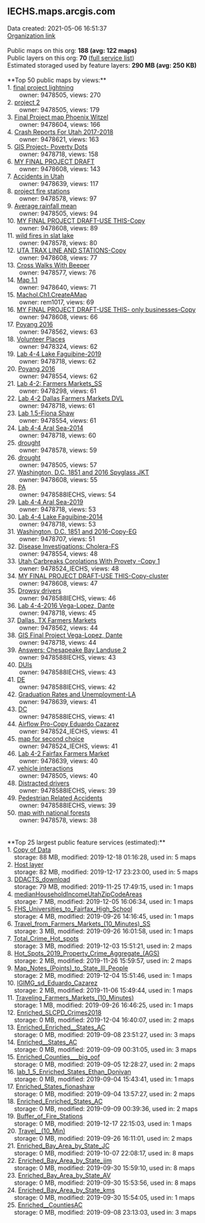 <h2>IECHS.maps.arcgis.com</h2> Data created: 2021-05-06 16:51:37 <br /><a target='new' href='https://IECHS.maps.arcgis.com'>Organization link</a><br /><br />Public maps on this org: <b>188 (avg: 122 maps)</b><br />Public layers on this org: <b>70 </b>(<a target='new' href='https://services.arcgis.com/ZlIaBGv5YkWiAzra/ArcGIS/rest/services'>full service list</a>)<br />Estimated storaged used by feature layers: <b>290 MB (avg: 250 KB)</b><br /><br />**Top 50 public maps by views:**<br />  1. <a target='new' href='https://www.arcgis.com/home/item.html?id=4e6af8eb1f7744e69c2a3c00092b0d47'>final project lightning</a> <br />  &nbsp;&nbsp;&nbsp;&nbsp; &nbsp;&nbsp;owner: 9478505, views: 270<br />  2. <a target='new' href='https://www.arcgis.com/home/item.html?id=3aa19712bd4a405cb6405ec23221b234'>project 2</a> <br />  &nbsp;&nbsp;&nbsp;&nbsp; &nbsp;&nbsp;owner: 9478505, views: 179<br />  3. <a target='new' href='https://www.arcgis.com/home/item.html?id=315484ecd3944ecb9a7dc6b33d6ee2fb'>Final Project map Phoenix Witzel</a> <br />  &nbsp;&nbsp;&nbsp;&nbsp; &nbsp;&nbsp;owner: 9478604, views: 166<br />  4. <a target='new' href='https://www.arcgis.com/home/item.html?id=5e1ecd76126347559f5dd7b4eca9d16f'>Crash Reports For Utah 2017-2018</a> <br />  &nbsp;&nbsp;&nbsp;&nbsp; &nbsp;&nbsp;owner: 9478621, views: 163<br />  5. <a target='new' href='https://www.arcgis.com/home/item.html?id=31b3a4798b424badac5c2f8bf043d98b'>GIS Project- Poverty Dots</a> <br />  &nbsp;&nbsp;&nbsp;&nbsp; &nbsp;&nbsp;owner: 9478718, views: 158<br />  6. <a target='new' href='https://www.arcgis.com/home/item.html?id=d3705772a6f7431fa0286c3d61bfd047'>MY FINAL PROJECT DRAFT</a> <br />  &nbsp;&nbsp;&nbsp;&nbsp; &nbsp;&nbsp;owner: 9478608, views: 143<br />  7. <a target='new' href='https://www.arcgis.com/home/item.html?id=b45441a7974b46539769daadac35779e'>Accidents in Utah </a> <br />  &nbsp;&nbsp;&nbsp;&nbsp; &nbsp;&nbsp;owner: 9478639, views: 117<br />  8. <a target='new' href='https://www.arcgis.com/home/item.html?id=2cf789292d7445aba58f7cd75307ad7a'>project fire stations</a> <br />  &nbsp;&nbsp;&nbsp;&nbsp; &nbsp;&nbsp;owner: 9478578, views: 97<br />  9. <a target='new' href='https://www.arcgis.com/home/item.html?id=10fd3366187e47ce85d1a4fd5b3f8ccb'>Average rainfall mean</a> <br />  &nbsp;&nbsp;&nbsp;&nbsp; &nbsp;&nbsp;owner: 9478505, views: 94<br />  10. <a target='new' href='https://www.arcgis.com/home/item.html?id=db99e8a9b25c4ca285d8e178293001f7'>MY FINAL PROJECT DRAFT-USE THIS-Copy</a> <br />  &nbsp;&nbsp;&nbsp;&nbsp; &nbsp;&nbsp;owner: 9478608, views: 89<br />  11. <a target='new' href='https://www.arcgis.com/home/item.html?id=a60ad93f5b754afebe0910313202db73'>wild fires in slat lake</a> <br />  &nbsp;&nbsp;&nbsp;&nbsp; &nbsp;&nbsp;owner: 9478578, views: 80<br />  12. <a target='new' href='https://www.arcgis.com/home/item.html?id=a23827fc4da6406fa54d0f98e322eb69'>UTA TRAX LINE AND STATIONS-Copy</a> <br />  &nbsp;&nbsp;&nbsp;&nbsp; &nbsp;&nbsp;owner: 9478608, views: 77<br />  13. <a target='new' href='https://www.arcgis.com/home/item.html?id=eb02b0ef45dc4aeaa6b0df516a725e63'>Cross Walks With Beeper</a> <br />  &nbsp;&nbsp;&nbsp;&nbsp; &nbsp;&nbsp;owner: 9478577, views: 76<br />  14. <a target='new' href='https://www.arcgis.com/home/item.html?id=35dd24bb9d2b4af9b4a4fa23f37bf41a'>Map 1.1</a> <br />  &nbsp;&nbsp;&nbsp;&nbsp; &nbsp;&nbsp;owner: 9478640, views: 71<br />  15. <a target='new' href='https://www.arcgis.com/home/item.html?id=90936d3f55be497b99f7ce6fa468ebf1'>Machol.Ch1.CreateAMap</a> <br />  &nbsp;&nbsp;&nbsp;&nbsp; &nbsp;&nbsp;owner: rem1017, views: 69<br />  16. <a target='new' href='https://www.arcgis.com/home/item.html?id=ac9d5ea9b70544aa8d98f8d81f8d9a91'>MY FINAL PROJECT DRAFT-USE THIS- only businesses-Copy</a> <br />  &nbsp;&nbsp;&nbsp;&nbsp; &nbsp;&nbsp;owner: 9478608, views: 66<br />  17. <a target='new' href='https://www.arcgis.com/home/item.html?id=2cdc438eeea44a5d99b5b6e9da611a13'>Poyang 2016</a> <br />  &nbsp;&nbsp;&nbsp;&nbsp; &nbsp;&nbsp;owner: 9478562, views: 63<br />  18. <a target='new' href='https://www.arcgis.com/home/item.html?id=546358bde31b402288e62474e6616589'>Volunteer Places</a> <br />  &nbsp;&nbsp;&nbsp;&nbsp; &nbsp;&nbsp;owner: 9478324, views: 62<br />  19. <a target='new' href='https://www.arcgis.com/home/item.html?id=ded0d491f21246ebb00b77cae649eda0'>Lab 4-4 Lake Faguibine-2019</a> <br />  &nbsp;&nbsp;&nbsp;&nbsp; &nbsp;&nbsp;owner: 9478718, views: 62<br />  20. <a target='new' href='https://www.arcgis.com/home/item.html?id=8ed1ee2587c44d0ea48aec4ff948a4c8'>Poyang 2016</a> <br />  &nbsp;&nbsp;&nbsp;&nbsp; &nbsp;&nbsp;owner: 9478554, views: 62<br />  21. <a target='new' href='https://www.arcgis.com/home/item.html?id=ec85206d78bf499f9e3648ff1279c137'>Lab 4-2: Farmers Markets_SS</a> <br />  &nbsp;&nbsp;&nbsp;&nbsp; &nbsp;&nbsp;owner: 9478298, views: 61<br />  22. <a target='new' href='https://www.arcgis.com/home/item.html?id=7f67b166f00c455f900323308bf886e1'>Lab 4-2 Dallas Farmers Markets DVL</a> <br />  &nbsp;&nbsp;&nbsp;&nbsp; &nbsp;&nbsp;owner: 9478718, views: 61<br />  23. <a target='new' href='https://www.arcgis.com/home/item.html?id=7258ca6b2c3b4173a369bb6e9f8b5b20'>Lab 1.5-Fiona Shaw</a> <br />  &nbsp;&nbsp;&nbsp;&nbsp; &nbsp;&nbsp;owner: 9478554, views: 61<br />  24. <a target='new' href='https://www.arcgis.com/home/item.html?id=2335c1e0d3b840fe88bf3ddd439e99f1'>Lab 4-4 Aral Sea-2014</a> <br />  &nbsp;&nbsp;&nbsp;&nbsp; &nbsp;&nbsp;owner: 9478718, views: 60<br />  25. <a target='new' href='https://www.arcgis.com/home/item.html?id=bee38f397f624d1fa5cd1de86a5de107'>drought</a> <br />  &nbsp;&nbsp;&nbsp;&nbsp; &nbsp;&nbsp;owner: 9478578, views: 59<br />  26. <a target='new' href='https://www.arcgis.com/home/item.html?id=468bfff970194de7a9a55a28d7f20e6e'>drought</a> <br />  &nbsp;&nbsp;&nbsp;&nbsp; &nbsp;&nbsp;owner: 9478505, views: 57<br />  27. <a target='new' href='https://www.arcgis.com/home/item.html?id=31071d6724704bc297f2c97292616208'>Washington, D.C. 1851 and 2016 Spyglass JKT</a> <br />  &nbsp;&nbsp;&nbsp;&nbsp; &nbsp;&nbsp;owner: 9478608, views: 55<br />  28. <a target='new' href='https://www.arcgis.com/home/item.html?id=bd1f1a948b4e4aea857120a8871bc471'>PA</a> <br />  &nbsp;&nbsp;&nbsp;&nbsp; &nbsp;&nbsp;owner: 9478588IECHS, views: 54<br />  29. <a target='new' href='https://www.arcgis.com/home/item.html?id=5547f3244b754cfe9f759b5be58a6351'>Lab 4-4 Aral Sea-2019</a> <br />  &nbsp;&nbsp;&nbsp;&nbsp; &nbsp;&nbsp;owner: 9478718, views: 53<br />  30. <a target='new' href='https://www.arcgis.com/home/item.html?id=b470ce5723c8461993ed27059119ee2d'>Lab 4-4 Lake Faguibine-2014</a> <br />  &nbsp;&nbsp;&nbsp;&nbsp; &nbsp;&nbsp;owner: 9478718, views: 53<br />  31. <a target='new' href='https://www.arcgis.com/home/item.html?id=3fb5fb70e4bf4c71b4ea563b748a9e5c'>Washington, D.C. 1851 and 2016-Copy-EG</a> <br />  &nbsp;&nbsp;&nbsp;&nbsp; &nbsp;&nbsp;owner: 9478707, views: 51<br />  32. <a target='new' href='https://www.arcgis.com/home/item.html?id=c058acfc77a44dcfb3e96dbd684197b9'>Disease Investigations: Cholera-FS</a> <br />  &nbsp;&nbsp;&nbsp;&nbsp; &nbsp;&nbsp;owner: 9478554, views: 48<br />  33. <a target='new' href='https://www.arcgis.com/home/item.html?id=ab1bcaf0a38945289a495f07b6362bdb'>Utah Carbreaks Corolations With Provety  -Copy 1</a> <br />  &nbsp;&nbsp;&nbsp;&nbsp; &nbsp;&nbsp;owner: 9478524_IECHS, views: 48<br />  34. <a target='new' href='https://www.arcgis.com/home/item.html?id=6b6a72269afe470890c82f617e8762c7'>MY FINAL PROJECT DRAFT-USE THIS-Copy-cluster</a> <br />  &nbsp;&nbsp;&nbsp;&nbsp; &nbsp;&nbsp;owner: 9478608, views: 47<br />  35. <a target='new' href='https://www.arcgis.com/home/item.html?id=0d597c695149434780ef15605ed74288'>Drowsy drivers</a> <br />  &nbsp;&nbsp;&nbsp;&nbsp; &nbsp;&nbsp;owner: 9478588IECHS, views: 46<br />  36. <a target='new' href='https://www.arcgis.com/home/item.html?id=536c14d4bfd84feea8085890f5bf0de8'>Lab 4-4-2016 Vega-Lopez, Dante</a> <br />  &nbsp;&nbsp;&nbsp;&nbsp; &nbsp;&nbsp;owner: 9478718, views: 45<br />  37. <a target='new' href='https://www.arcgis.com/home/item.html?id=5a8129c570ea44b1834e0752e8331a62'>Dallas, TX Farmers Markets </a> <br />  &nbsp;&nbsp;&nbsp;&nbsp; &nbsp;&nbsp;owner: 9478562, views: 44<br />  38. <a target='new' href='https://www.arcgis.com/home/item.html?id=30da3407d622480a828c956674c6d6e6'>GIS Final Project Vega-Lopez, Dante</a> <br />  &nbsp;&nbsp;&nbsp;&nbsp; &nbsp;&nbsp;owner: 9478718, views: 44<br />  39. <a target='new' href='https://www.arcgis.com/home/item.html?id=e0492e76cbec4199b371f66688c592cb'>Answers: Chesapeake Bay Landuse 2</a> <br />  &nbsp;&nbsp;&nbsp;&nbsp; &nbsp;&nbsp;owner: 9478588IECHS, views: 43<br />  40. <a target='new' href='https://www.arcgis.com/home/item.html?id=301920d6e0354e198835b0f162b21c87'>DUIs</a> <br />  &nbsp;&nbsp;&nbsp;&nbsp; &nbsp;&nbsp;owner: 9478588IECHS, views: 43<br />  41. <a target='new' href='https://www.arcgis.com/home/item.html?id=2044be766830430399f6daecd612594c'>DE</a> <br />  &nbsp;&nbsp;&nbsp;&nbsp; &nbsp;&nbsp;owner: 9478588IECHS, views: 42<br />  42. <a target='new' href='https://www.arcgis.com/home/item.html?id=207aaeeafcfe48219e601be531d3ecc7'>Graduation Rates and Unemployment-LA</a> <br />  &nbsp;&nbsp;&nbsp;&nbsp; &nbsp;&nbsp;owner: 9478639, views: 41<br />  43. <a target='new' href='https://www.arcgis.com/home/item.html?id=bbfd4e7306d8492db396005b82a4434b'>DC</a> <br />  &nbsp;&nbsp;&nbsp;&nbsp; &nbsp;&nbsp;owner: 9478588IECHS, views: 41<br />  44. <a target='new' href='https://www.arcgis.com/home/item.html?id=6f281df60dd84bb2bbbb678f1e6ec5df'>Airflow Pro-Copy Eduardo Cazarez</a> <br />  &nbsp;&nbsp;&nbsp;&nbsp; &nbsp;&nbsp;owner: 9478524_IECHS, views: 41<br />  45. <a target='new' href='https://www.arcgis.com/home/item.html?id=c2594851fc884bbf9f17d1e684f2269d'>map for second choice</a> <br />  &nbsp;&nbsp;&nbsp;&nbsp; &nbsp;&nbsp;owner: 9478524_IECHS, views: 41<br />  46. <a target='new' href='https://www.arcgis.com/home/item.html?id=41f191b958ae4ec483f1010f0df269ce'>Lab 4-2 Fairfax Farmers Market</a> <br />  &nbsp;&nbsp;&nbsp;&nbsp; &nbsp;&nbsp;owner: 9478639, views: 40<br />  47. <a target='new' href='https://www.arcgis.com/home/item.html?id=db9891263d6d435b986d924a4f89dbbf'>vehicle interactions</a> <br />  &nbsp;&nbsp;&nbsp;&nbsp; &nbsp;&nbsp;owner: 9478505, views: 40<br />  48. <a target='new' href='https://www.arcgis.com/home/item.html?id=71ef3f5fce8a402888b1e91e86dc9054'>Distracted drivers</a> <br />  &nbsp;&nbsp;&nbsp;&nbsp; &nbsp;&nbsp;owner: 9478588IECHS, views: 39<br />  49. <a target='new' href='https://www.arcgis.com/home/item.html?id=9962ef00fd054e52b837eaf7c1fa4039'>Pedestrian Related Accidents</a> <br />  &nbsp;&nbsp;&nbsp;&nbsp; &nbsp;&nbsp;owner: 9478588IECHS, views: 39<br />  50. <a target='new' href='https://www.arcgis.com/home/item.html?id=f7a4717c80824939a22f173a451de929'>map with national forests</a> <br />  &nbsp;&nbsp;&nbsp;&nbsp; &nbsp;&nbsp;owner: 9478578, views: 38<br /><br /><br />**Top 25 largest public feature services (estimated):**<br /> 1. <a target='new' href='https://www.arcgis.com/home/item.html?id=26044dc263464a5e8806186f04130aef'>Copy of Data</a><br /> &nbsp;&nbsp;&nbsp;&nbsp;storage: 88 MB, modified: 2019-12-18 01:16:28,  used in: 5 maps<br /> 2. <a target='new' href='https://www.arcgis.com/home/item.html?id=ada605695b8649ed85e800b483b4cef8'>Host layer</a><br /> &nbsp;&nbsp;&nbsp;&nbsp;storage: 82 MB, modified: 2019-12-17 23:23:00,  used in: 5 maps<br /> 3. <a target='new' href='https://www.arcgis.com/home/item.html?id=867f234f6cf64b71b2d3e3ba2be65251'>DDACTS_download</a><br /> &nbsp;&nbsp;&nbsp;&nbsp;storage: 79 MB, modified: 2019-11-25 17:49:15,  used in: 1 maps<br /> 4. <a target='new' href='https://www.arcgis.com/home/item.html?id=aa6941130fc942c3adcae49ce79a18dc'>medianHouseholdIncomeUtahZipCodeAreas</a><br /> &nbsp;&nbsp;&nbsp;&nbsp;storage: 7 MB, modified: 2019-12-05 16:06:34,  used in: 1 maps<br /> 5. <a target='new' href='https://www.arcgis.com/home/item.html?id=65226edc69414f15850cfa014f42cb58'>FHS_Universities_to_Fairfax_High_School</a><br /> &nbsp;&nbsp;&nbsp;&nbsp;storage: 4 MB, modified: 2019-09-26 14:16:45,  used in: 1 maps<br /> 6. <a target='new' href='https://www.arcgis.com/home/item.html?id=32baa7d520d4448a87048fa65613e1ba'>Travel_from_Farmers_Markets_(10_Minutes)_SS</a><br /> &nbsp;&nbsp;&nbsp;&nbsp;storage: 3 MB, modified: 2019-09-26 16:01:58,  used in: 1 maps<br /> 7. <a target='new' href='https://www.arcgis.com/home/item.html?id=32e8f29d6d8f471ab57061938834756f'>Total_Crime_Hot_spots</a><br /> &nbsp;&nbsp;&nbsp;&nbsp;storage: 3 MB, modified: 2019-12-03 15:51:21,  used in: 2 maps<br /> 8. <a target='new' href='https://www.arcgis.com/home/item.html?id=4e6b1e89d17849ed84d648e4d75ee2aa'>Hot_Spots_2019_Property_Crime_Aggregate_(AGS)</a><br /> &nbsp;&nbsp;&nbsp;&nbsp;storage: 2 MB, modified: 2019-11-26 15:59:57,  used in: 2 maps<br /> 9. <a target='new' href='https://www.arcgis.com/home/item.html?id=54a836bdd8c544979d087f96405ddf92'>Map_Notes_(Points)_to_State_Ill_People</a><br /> &nbsp;&nbsp;&nbsp;&nbsp;storage: 2 MB, modified: 2019-12-04 15:51:46,  used in: 1 maps<br /> 10. <a target='new' href='https://www.arcgis.com/home/item.html?id=3f344afe51dc4ea68de50ac6d154bb39'>IGIMG_sd_Eduardo_Cazarez</a><br /> &nbsp;&nbsp;&nbsp;&nbsp;storage: 2 MB, modified: 2019-11-06 15:49:44,  used in: 1 maps<br /> 11. <a target='new' href='https://www.arcgis.com/home/item.html?id=0f7015a6ad894dd0ba46255bbb1b7a5a'>Traveling_Farmers_Markets_(10_Minutes)</a><br /> &nbsp;&nbsp;&nbsp;&nbsp;storage: 1 MB, modified: 2019-09-26 16:46:25,  used in: 1 maps<br /> 12. <a target='new' href='https://www.arcgis.com/home/item.html?id=a30798b8e6cb4d25b02137391d287ad0'>Enriched_SLCPD_Crimes2018</a><br /> &nbsp;&nbsp;&nbsp;&nbsp;storage: 0 MB, modified: 2019-12-04 16:40:07,  used in: 2 maps<br /> 13. <a target='new' href='https://www.arcgis.com/home/item.html?id=f43fe47ed1df4739ad742e260fd4a996'>Enriched_Enriched__States_AC</a><br /> &nbsp;&nbsp;&nbsp;&nbsp;storage: 0 MB, modified: 2019-09-08 23:51:27,  used in: 3 maps<br /> 14. <a target='new' href='https://www.arcgis.com/home/item.html?id=b8f6dd1e17ed42508192cc3f8ef5174d'>Enriched__States_AC</a><br /> &nbsp;&nbsp;&nbsp;&nbsp;storage: 0 MB, modified: 2019-09-09 00:31:05,  used in: 3 maps<br /> 15. <a target='new' href='https://www.arcgis.com/home/item.html?id=7031914ecd6842598a6b052f38e43ff7'>Enriched_Counties___big_oof</a><br /> &nbsp;&nbsp;&nbsp;&nbsp;storage: 0 MB, modified: 2019-09-05 12:28:27,  used in: 2 maps<br /> 16. <a target='new' href='https://www.arcgis.com/home/item.html?id=59eda48235cb42e79d5e0aa50492a825'>lab_1_5_Enriched_States_Ethan_Donivan</a><br /> &nbsp;&nbsp;&nbsp;&nbsp;storage: 0 MB, modified: 2019-09-04 15:43:41,  used in: 1 maps<br /> 17. <a target='new' href='https://www.arcgis.com/home/item.html?id=938386bb6d3548478bebae6ebc74ddbb'>Enriched_States_fionashaw</a><br /> &nbsp;&nbsp;&nbsp;&nbsp;storage: 0 MB, modified: 2019-09-04 13:57:27,  used in: 2 maps<br /> 18. <a target='new' href='https://www.arcgis.com/home/item.html?id=f854c07b85c842a69d7cd4c8741cf795'>Enriched_Enriched_States_AC</a><br /> &nbsp;&nbsp;&nbsp;&nbsp;storage: 0 MB, modified: 2019-09-09 00:39:36,  used in: 2 maps<br /> 19. <a target='new' href='https://www.arcgis.com/home/item.html?id=367ce18b1bb44a7e86ead893b3f63c8e'>Buffer_of_Fire_Stations</a><br /> &nbsp;&nbsp;&nbsp;&nbsp;storage: 0 MB, modified: 2019-12-17 22:15:03,  used in: 1 maps<br /> 20. <a target='new' href='https://www.arcgis.com/home/item.html?id=dcb5d44fef6542b3a84885db9b517dc7'>Travel__(10_Min)</a><br /> &nbsp;&nbsp;&nbsp;&nbsp;storage: 0 MB, modified: 2019-09-26 16:11:01,  used in: 2 maps<br /> 21. <a target='new' href='https://www.arcgis.com/home/item.html?id=60caa4d373ef4ca6b2ba08d50785a02a'>Enriched_Bay_Area_by_State_JC</a><br /> &nbsp;&nbsp;&nbsp;&nbsp;storage: 0 MB, modified: 2019-10-07 22:08:17,  used in: 8 maps<br /> 22. <a target='new' href='https://www.arcgis.com/home/item.html?id=eb9c52f8a88f49f4a29516b07fc27f17'>Enriched_Bay_Area_by_State_jjm</a><br /> &nbsp;&nbsp;&nbsp;&nbsp;storage: 0 MB, modified: 2019-09-30 15:59:10,  used in: 8 maps<br /> 23. <a target='new' href='https://www.arcgis.com/home/item.html?id=298e633f1d9446f9af54596d6f67e4f0'>Enriched_Bay_Area_by_State_AV</a><br /> &nbsp;&nbsp;&nbsp;&nbsp;storage: 0 MB, modified: 2019-09-30 15:53:56,  used in: 8 maps<br /> 24. <a target='new' href='https://www.arcgis.com/home/item.html?id=a6239363f2194720baedea56c90d1248'>Enriched_Bay_Area_by_State_kms</a><br /> &nbsp;&nbsp;&nbsp;&nbsp;storage: 0 MB, modified: 2019-09-30 15:54:05,  used in: 1 maps<br /> 25. <a target='new' href='https://www.arcgis.com/home/item.html?id=d822e7994cc5443aba93643a4942f6e8'>Enriched__CountiesAC</a><br /> &nbsp;&nbsp;&nbsp;&nbsp;storage: 0 MB, modified: 2019-09-08 23:13:03,  used in: 3 maps<br />